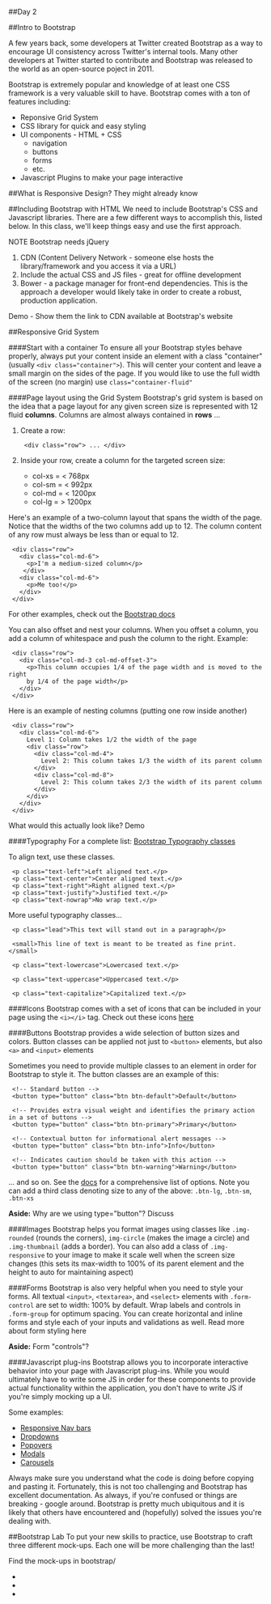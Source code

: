 ##Day 2

##Intro to Bootstrap

A few years back, some developers at Twitter created Bootstrap as a way to encourage UI consistency across Twitter's internal tools. Many other developers at Twitter started to contribute and Bootstrap was released to the world as an open-source poject in 2011.

Bootstrap is extremely popular and knowledge of at least one CSS framework is a very valuable skill to have. Bootstrap comes with a ton of features including:

- Reponsive Grid System
- CSS library for quick and easy styling
- UI components - HTML + CSS 
	- navigation
	- buttons
	- forms
	- etc.
- Javascript Plugins to make your page interactive

##What is Responsive Design?
They might already know


##Including Bootstrap with HTML
We need to include Bootstrap's CSS and Javascript libraries.  There are a few different ways to accomplish this, listed below.  In this class, we'll keep things easy and use the first approach.

NOTE  Bootstrap needs jQuery

1. CDN (Content Delivery Network - someone else hosts the library/framework and you access it via a URL)
2. Include the actual CSS and JS files - great for offline development
3. Bower - a package manager for front-end dependencies.  This is the approach a developer would likely take in order to create a robust, production application.

Demo - Show them the link to CDN available at Bootstrap's website

##Responsive Grid System

####Start with a container
To ensure all your Bootstrap styles behave properly, always put your content inside an element with a class "container" (usually `<div class="container">`). This will center your content and leave a small margin on the sides of the page. If you would like to use the full width of the screen (no margin) use `class="container-fluid"`

####Page layout using the Grid System
Bootstrap's grid system is based on the idea that a page layout for any given screen size is represented with 12 fluid **columns**.  Columns are almost always contained in **rows** ...

1. Create a row: 

	```
	 <div class="row"> ... </div>
	```
	
2. Inside your row, create a column for the targeted screen size: 
	- col-xs = < 768px
	- col-sm = < 992px
	- col-md = < 1200px
	- col-lg = > 1200px

Here's an example of a two-column layout that spans the width of the page.  Notice that the widths of the two columns add up to 12.  The column content of any row must always be less than or equal to 12.

```
 <div class="row">
   <div class="col-md-6">
     <p>I'm a medium-sized column</p>
    </div>
   <div class="col-md-6">
     <p>Me too!</p>
   </div>
 </div>
```

For other examples, check out the [Bootstrap docs](http://getbootstrap.com/css/#grid)  

You can also offset and nest your columns. When you offset a column, you add a column of whitespace and push the column to the right.  Example:

```
 <div class="row">
   <div class="col-md-3 col-md-offset-3">
     <p>This column occupies 1/4 of the page width and is moved to the right 
     by 1/4 of the page width</p>
   </div>
 </div>
```
Here is an example of nesting columns (putting one row inside another)

```
 <div class="row">
   <div class="col-md-6">
     Level 1: Column takes 1/2 the width of the page
     <div class="row">
       <div class="col-md-4">
         Level 2: This column takes 1/3 the width of its parent column
       </div>
       <div class="col-md-8">
         Level 2: This column takes 2/3 the width of its parent column
       </div>
     </div>
   </div>
 </div>
```

What would this actually look like?  Demo


####Typography
For a complete list: [Bootstrap Typography classes](http://getbootstrap.com/css/#type)

To align text, use these classes.  

```
 <p class="text-left">Left aligned text.</p>
 <p class="text-center">Center aligned text.</p>
 <p class="text-right">Right aligned text.</p>
 <p class="text-justify">Justified text.</p>
 <p class="text-nowrap">No wrap text.</p>
```
More useful typography classes...

```
 <p class="lead">This text will stand out in a paragraph</p>
```
```
 <small>This line of text is meant to be treated as fine print.</small>
```
```
 <p class="text-lowercase">Lowercased text.</p>
```
```
 <p class="text-uppercase">Uppercased text.</p>
```
```
 <p class="text-capitalize">Capitalized text.</p>
```


####Icons
Bootstrap comes with a set of icons that can be included in your page using the `<i></i>` tag. Check out these icons [here](http://getbootstrap.com/components/#glyphicons)

####Buttons
Bootstrap provides a wide selection of button sizes and colors.  Button classes can be applied not just to `<button>` elements, but also `<a>` and `<input>` elements

Sometimes you need to provide multiple classes to an element in order for Bootstrap to style it.  The button classes are an example of this:

```
 <!-- Standard button -->
 <button type="button" class="btn btn-default">Default</button>
 
 <!-- Provides extra visual weight and identifies the primary action in a set of buttons -->
 <button type="button" class="btn btn-primary">Primary</button>
 
 <!-- Contextual button for informational alert messages -->
 <button type="button" class="btn btn-info">Info</button>

 <!-- Indicates caution should be taken with this action -->
 <button type="button" class="btn btn-warning">Warning</button>
```  
... and so on.  See the [docs](http://getbootstrap.com/css/#buttons) for a comprehensive list of options.  Note you can add a third class denoting size to any of the above: `.btn-lg`, `.btn-sm`, `.btn-xs`

**Aside:** Why are we using type="button"?  Discuss

####Images 
Bootstrap helps you format images using classes like `.img-rounded` (rounds the corners), `img-circle` (makes the image a circle) and `.img-thumbnail` (adds a border). You can also add a class of `.img-responsive` to your image to make it scale well when the screen size changes (this sets its max-width to 100% of its parent element and the height to auto for maintaining aspect)

####Forms
Bootstrap is also very helpful when you need to style your forms. All textual `<input>`, `<textarea>`, and `<select>` elements with `.form-control` are set to width: 100% by default. Wrap labels and controls in `.form-group` for optimum spacing. You can create horizontal and inline forms and style each of your inputs and validations as well. Read more about form styling here

**Aside:** Form "controls"?  

####Javascript plug-ins
Bootstrap allows you to incorporate interactive behavior into your page with Javascript plug-ins.  While you would ultimately have to write some JS in order for these components to provide actual functionality within the application, you don't have to write JS if you're simply mocking up a UI.

Some examples:

- [Responsive Nav bars](http://getbootstrap.com/components/#navbar)
- [Dropdowns](http://getbootstrap.com/javascript/#dropdowns)
- [Popovers](http://getbootstrap.com/javascript/#popovers)
- [Modals](http://getbootstrap.com/javascript/#modals)
- [Carousels](http://getbootstrap.com/javascript/#carousel)

Always make sure you understand what the code is doing before copying and pasting it. Fortunately, this is not too challenging and Bootstrap has excellent documentation. As always, if you're confused or things are breaking - google around. Bootstrap is pretty much ubiquitous and it is likely that others have encountered and (hopefully) solved the issues you're dealing with.

##Bootstrap Lab
To put your new skills to practice, use Bootstrap to craft three different mock-ups.  Each one will be more challenging than the last!

Find the mock-ups in bootstrap/

-
-
-







